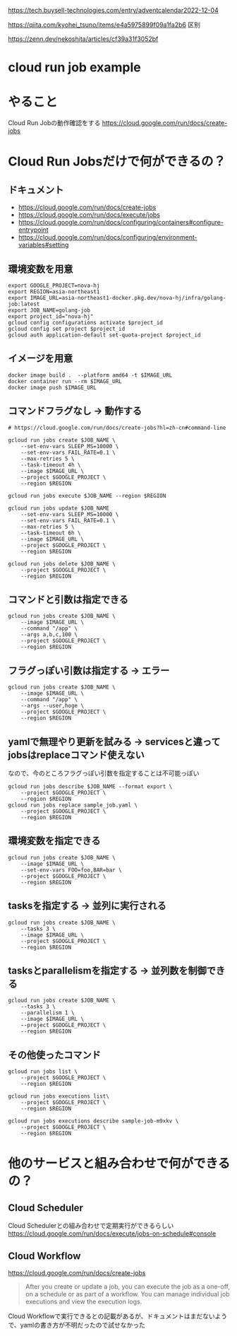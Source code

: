https://tech.buysell-technologies.com/entry/adventcalendar2022-12-04

https://qiita.com/kyohei_tsuno/items/e4a5975899f09a1fa2b6  区别

https://zenn.dev/nekoshita/articles/cf39a31f3052bf

# cloud run job example

# やること
Cloud Run Jobの動作確認をする
https://cloud.google.com/run/docs/create-jobs


# Cloud Run Jobsだけで何ができるの？
## ドキュメント
- https://cloud.google.com/run/docs/create-jobs
- https://cloud.google.com/run/docs/execute/jobs
- https://cloud.google.com/run/docs/configuring/containers#configure-entrypoint
- https://cloud.google.com/run/docs/configuring/environment-variables#setting

## 環境変数を用意
```
export GOOGLE_PROJECT=nova-hj
export REGION=asia-northeast1
export IMAGE_URL=asia-northeast1-docker.pkg.dev/nova-hj/infra/golang-job:latest
export JOB_NAME=golang-job
export project_id="nova-hj"
gcloud config configurations activate $project_id
gcloud config set project $project_id
gcloud auth application-default set-quota-project $project_id
```

## イメージを用意
```
docker image build .  --platform amd64 -t $IMAGE_URL
docker container run --rm $IMAGE_URL
docker image push $IMAGE_URL
```


## コマンドフラグなし -> 動作する
```
# https://cloud.google.com/run/docs/create-jobs?hl=zh-cn#command-line

gcloud run jobs create $JOB_NAME \
    --set-env-vars SLEEP_MS=10000 \
    --set-env-vars FAIL_RATE=0.1 \
    --max-retries 5 \
    --task-timeout 4h \
    --image $IMAGE_URL \
    --project $GOOGLE_PROJECT \
    --region $REGION

gcloud run jobs execute $JOB_NAME --region $REGION

gcloud run jobs update $JOB_NAME
    --set-env-vars SLEEP_MS=10000 \
    --set-env-vars FAIL_RATE=0.1 \
    --max-retries 5 \
    --task-timeout 6h \
    --image $IMAGE_URL \
    --project $GOOGLE_PROJECT \
    --region $REGION

gcloud run jobs delete $JOB_NAME \
    --project $GOOGLE_PROJECT \
    --region $REGION
```

## コマンドと引数は指定できる
```
gcloud run jobs create $JOB_NAME \
    --image $IMAGE_URL \
    --command "/app" \
    --args a,b,c,100 \
    --project $GOOGLE_PROJECT \
    --region $REGION
```

## フラグっぽい引数は指定する -> エラー
```
gcloud run jobs create $JOB_NAME \
    --image $IMAGE_URL \
    --command "/app" \
    --args --user,hoge \
    --project $GOOGLE_PROJECT \
    --region $REGION
```

##  yamlで無理やり更新を試みる -> servicesと違ってjobsはreplaceコマンド使えない
なので、今のところフラグっぽい引数を指定することは不可能っぽい
```
gcloud run jobs describe $JOB_NAME --format export \
    --project $GOOGLE_PROJECT \
    --region $REGION
gcloud run jobs replace sample_job.yaml \
    --project $GOOGLE_PROJECT \
    --region $REGION
```

## 環境変数を指定できる
```
gcloud run jobs create $JOB_NAME \
    --image $IMAGE_URL \
    --set-env-vars FOO=foo,BAR=bar \
    --project $GOOGLE_PROJECT \
    --region $REGION
```

## tasksを指定する -> 並列に実行される
```
gcloud run jobs create $JOB_NAME \
    --tasks 3 \
    --image $IMAGE_URL \
    --project $GOOGLE_PROJECT \
    --region $REGION
```

## tasksとparallelismを指定する -> 並列数を制御できる
```
gcloud run jobs create $JOB_NAME \
    --tasks 3 \
    --parallelism 1 \
    --image $IMAGE_URL \
    --project $GOOGLE_PROJECT \
    --region $REGION
```


## その他使ったコマンド
```
gcloud run jobs list \
    --project $GOOGLE_PROJECT \
    --region $REGION

gcloud run jobs executions list\
    --project $GOOGLE_PROJECT \
    --region $REGION

gcloud run jobs executions describe sample-job-m9xkv \
    --project $GOOGLE_PROJECT \
    --region $REGION
```

# 他のサービスと組み合わせで何ができるの？
## Cloud Scheduler
Cloud Schedulerとの組み合わせで定期実行ができるらしい
https://cloud.google.com/run/docs/execute/jobs-on-schedule#console

## Cloud Workflow
https://cloud.google.com/run/docs/create-jobs

>After you create or update a job, you can execute the job as a one-off, on a schedule or as part of a workflow. You can manage individual job executions and view the execution logs.

Cloud Workflowで実行できるとの記載があるが、ドキュメントはまだないようで、yamlの書き方が不明だったので試せなかった
